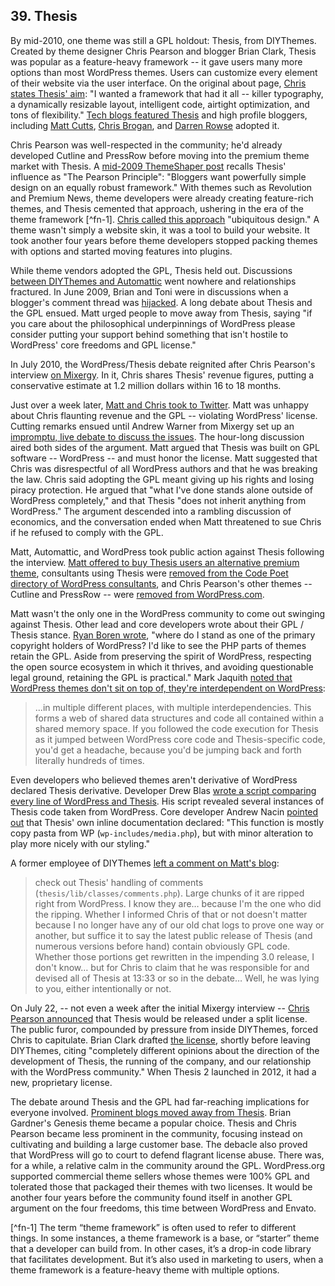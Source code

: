 ## 39. Thesis
 
By mid-2010, one theme was still a GPL holdout: Thesis, from DIYThemes. Created by theme designer Chris Pearson and blogger Brian Clark, Thesis was popular as a feature-heavy framework -- it gave users many more options than most WordPress themes. Users can customize every element of their website via the user interface. On the original about page, <a href="https://web.archive.org/web/20080610074529/http://diythemes.com/thesis/about/">Chris states Thesis' aim</a>: "I wanted a framework that had it all -- killer typography, a dynamically resizable layout, intelligent code, airtight optimization, and tons of flexibility." <a href="http://thenextweb.com/2008/07/17/thesis-represents-the-next-generation-of-wordpress-themes/#!A2Baz">Tech blogs featured Thesis</a> and high profile bloggers, including <a href="http://www.mattcutts.com/blog/switching-things-around/">Matt Cutts</a>, <a href="http://www.chrisbrogan.com/thesis-wordpress-theme/">Chris Brogan</a>, and <a href="http://www.problogger.net/archives/2008/07/18/thesis-a-wordpress-theme-design-worth-considering/">Darren Rowse</a> adopted it.

Chris Pearson was well-respected in the community; he'd already developed Cutline and PressRow before moving into the premium theme market with Thesis. A <a href="http://themeshaper.com/2009/05/21/design-popular-wordpress-theme-chris-pearsons-secret/">mid-2009 ThemeShaper post</a> recalls Thesis' influence as "The Pearson Principle": "Bloggers want powerfully simple design on an equally robust framework." With themes such as Revolution and Premium News, theme developers were already creating feature-rich themes, and Thesis cemented that approach, ushering in the era of the theme framework [^fn-1]. <a href="http://themeshaper.com/2009/05/21/design-popular-wordpress-theme-chris-pearsons-secret/comment-page-1/#comment-9718">Chris called this approach</a> "ubiquitous design." A theme wasn't simply a website skin, it was a tool to build your website. It took another four years before theme developers stopped packing themes with options and started moving features into plugins.

While theme vendors adopted the GPL, Thesis held out. Discussions <a href="http://pomomusings.com/2009/06/04/switch-wordpress-blog/#comment-59022">between DIYThemes and Automattic</a> went nowhere and relationships fractured. In June 2009, Brian and Toni were in discussions when a blogger's comment thread was <a href="http://pomomusings.com/2009/06/04/switch-wordpress-blog/">hijacked</a>. A long debate about Thesis and the GPL ensued. Matt urged people to move away from Thesis, saying "if you care about the philosophical underpinnings of WordPress please consider putting your support behind something that isn't hostile to WordPress' core freedoms and GPL license."

In July 2010, the WordPress/Thesis debate reignited after Chris Pearson's interview <a href="http://mixergy.com/chris-pearson-thesis-interview/">on Mixergy</a>. In it, Chris shares Thesis' revenue figures, putting a conservative estimate at 1.2 million dollars within 16 to 18 months.  

Just over a week later, <a href="https://twitter.com/pearsonified/status/18536597161">Matt and Chris took to Twitter</a>. Matt was unhappy about Chris flaunting revenue and the GPL -- violating WordPress' license. Cutting remarks ensued until Andrew Warner from Mixergy set up an <a href="http://mixergy.com/chris-pearson-matt-mullenweg/">impromptu, live debate to discuss the issues</a>. The hour-long discussion aired both sides of the argument. Matt argued that Thesis was built on GPL software -- WordPress -- and must honor the license. Matt suggested that Chris was disrespectful of all WordPress authors and that he was breaking the law. Chris said adopting the GPL meant giving up his rights and losing piracy protection. He argued that "what I've done stands alone outside of WordPress completely," and that Thesis "does not inherit anything from WordPress." The argument descended into a rambling discussion of economics, and the conversation ended when Matt threatened to sue Chris if he refused to comply with the GPL. 

Matt, Automattic, and WordPress took public action against Thesis following the interview. <a href="https://twitter.com/photomatt/status/18548422506">Matt offered to buy Thesis users an alternative premium theme</a>, consultants using Thesis were <a href="http://www.flickr.com/photos/mg315/4792383313/">removed from the Code Poet directory of WordPress consultants</a>, and Chris Pearson's other themes -- Cutline and PressRow -- were <a href="http://www.pearsonified.com/2010/11/former-cutline-pressrow-theme-user.php">removed from WordPress.com</a>. 

Matt wasn't the only one in the WordPress community to come out swinging against Thesis. Other lead and core developers wrote about their GPL / Thesis stance. <a href="http://ryan.boren.me/2010/07/15/wordpress-theme-licensing/">Ryan Boren wrote</a>, "where do I stand as one of the primary copyright holders of WordPress? I'd like to see the PHP parts of themes retain the GPL. Aside from preserving the spirit of WordPress, respecting the open source ecosystem in which it thrives, and avoiding questionable legal ground, retaining the GPL is practical." Mark Jaquith <a href="http://markjaquith.wordpress.com/2010/07/17/why-wordpress-themes-are-derivative-of-wordpress/">noted that WordPress themes don't sit on top of, they're interdependent on WordPress</a>:

<blockquote>...in multiple different places, with multiple interdependencies. This forms a web of shared data structures and code all contained within a shared memory space. If you followed the code execution for Thesis as it jumped between WordPress core code and Thesis-specific code, you'd get a headache, because you'd be jumping back and forth literally hundreds of times.</blockquote>

Even developers who believed themes aren't derivative of WordPress declared Thesis derivative. Developer Drew Blas <a href="http://drewblas.com/2010/07/15/an-analysis-of-gpled-code-in-thesis/">wrote a script comparing every line of WordPress and Thesis</a>. His script revealed several instances of Thesis code taken from WordPress. Core developer Andrew Nacin <a href="http://nacin.com/2010/07/15/thesis-gpl/">pointed out</a> that Thesis' own inline documentation declared: "This function is mostly copy pasta from WP (<code>wp-includes/media.php</code>), but with minor alteration to play more nicely with our styling."

A former employee of DIYThemes <a href="http://ma.tt/2010/07/syn-thesis-1/#comment-481845">left a comment on Matt's blog</a>:

<blockquote>check out Thesis' handling of comments (<code>thesis/lib/classes/comments.php</code>). Large chunks of it are ripped right from WordPress. I know they are… because I'm the one who did the ripping. Whether I informed Chris of that or not doesn't matter because I no longer have any of our old chat logs to prove one way or another, but suffice it to say the latest public release of Thesis (and numerous versions before hand) contain obviously GPL code. Whether those portions get rewritten in the impending 3.0 release, I don't know… but for Chris to claim that he was responsible for and devised all of Thesis at 13:33 or so in the debate… Well, he was lying to you, either intentionally or not.</blockquote>

On July 22, -- not even a week after the initial Mixergy interview -- <a href="https://twitter.com/pearsonified/status/19288707443">Chris Pearson announced</a> that Thesis would be released under a split license. The public furor, compounded by pressure from inside DIYThemes, forced Chris to capitulate. Brian Clark drafted <a href="http://technosailor.com/2010/07/29/exclusive-interview-brian-clark-leaves-diythemesthesis-theme/">the license</a>, shortly before leaving DIYThemes, citing "completely different opinions about the direction of the development of Thesis, the running of the company, and our relationship with the WordPress community." When Thesis 2 launched in 2012, it had a new, proprietary license.

The debate around Thesis and the GPL had far-reaching implications for everyone involved. <a href="http://ma.tt/2010/08/syn-thesis-3-switchers/">Prominent blogs moved away from Thesis</a>. Brian Gardner's Genesis theme became a popular choice. Thesis and Chris Pearson became less prominent in the community, focusing instead on cultivating and building a large customer base. The debacle also proved that WordPress will go to court to defend flagrant license abuse. There was, for a while, a relative calm in the community around the GPL. WordPress.org supported commercial theme sellers whose themes were 100% GPL and tolerated those that packaged their themes with two licenses. It would be another four years before the community found itself in another GPL argument on the four freedoms, this time between WordPress and Envato. 


[^fn-1] The term “theme framework” is often used to refer to different things. In some instances, a theme framework is a base, or “starter” theme that a developer can build from. In other cases, it’s a drop-in code library that facilitates development. But it’s also used in marketing to users, when a theme framework is a feature-heavy theme with multiple options.

